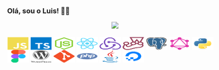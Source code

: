 ### Olá, sou o Luis! :man_technologist:

<div align="center">
  <img src="https://github-readme-streak-stats.herokuapp.com?user=luisgbyte&theme=holi-theme&hide_border=true&date_format=M%20j%5B%2C%20Y%5D&fire=9C040F"/>
</div>

<div style="display: inline_block"><br>
  <img align="center" alt="javascript" height="30" width="50" src="https://raw.githubusercontent.com/devicons/devicon/master/icons/javascript/javascript-plain.svg">
  <img align="center" alt="typescript" height="30" width="50" src="https://raw.githubusercontent.com/devicons/devicon/master/icons/typescript/typescript-plain.svg">
  <img align="center" alt="nodejs" height="30" width="50" src="https://github.com/devicons/devicon/blob/master/icons/nodejs/nodejs-original.svg">
  <img align="center" alt="react" height="30" width="50" src="https://raw.githubusercontent.com/devicons/devicon/master/icons/react/react-original.svg">
  <img align="center" alt="redux" height="30" width="50" src="https://github.com/devicons/devicon/blob/master/icons/redux/redux-original.svg">
  <img align="center" alt="jest" height="30" width="50" src="https://github.com/devicons/devicon/blob/master/icons/jest/jest-plain.svg">
  <img align="center" alt="postgres" height="30" width="50" src="https://github.com/devicons/devicon/blob/master/icons/postgresql/postgresql-original.svg">
  <img align="center" alt="graphql" height="30" width="50" src="https://github.com/devicons/devicon/blob/master/icons/graphql/graphql-plain.svg">
  <img align="center" alt="python" height="30" width="50" src="https://raw.githubusercontent.com/devicons/devicon/master/icons/python/python-original.svg">
  <img align="center" alt="figma" height="30" width="50" src="https://github.com/devicons/devicon/blob/master/icons/figma/figma-original.svg">
  <img align="center" alt="wordpress" height="30" width="50" src="https://github.com/devicons/devicon/blob/master/icons/wordpress/wordpress-plain-wordmark.svg">
  <img align="center" alt="git" height="30" width="50" src="https://github.com/devicons/devicon/blob/master/icons/git/git-original.svg">
  <img align="center" alt="php" height="30" width="50" src="https://github.com/devicons/devicon/blob/master/icons/php/php-plain.svg">
  <img align="center" alt="java" height="30" width="50" src="https://github.com/devicons/devicon/blob/master/icons/java/java-original.svg">
  <img align="center" alt="digital-ocean" height="30" width="50" src="https://github.com/devicons/devicon/blob/master/icons/digitalocean/digitalocean-original.svg">
</div>
<br/>
